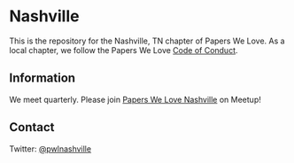 # Nashville

This is the repository for the Nashville, TN chapter of Papers We Love. As a local chapter, we follow the Papers We Love [Code of Conduct](https://github.com/papers-we-love/nashville/blob/master/code-of-conduct.md).

## Information

We meet quarterly. Please join [Papers We Love Nashville](http://www.meetup.com/pwlnashville) on Meetup!

## Contact

Twitter: [@pwlnashville](https://twitter.com/pwlnashville)

